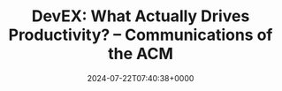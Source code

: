 ---
title: 'DevEX: What Actually Drives Productivity? – Communications of the ACM'
slug: 20240722T074038
date: 2024-07-22T07:40:38+0000
params:
  url: https://cacm.acm.org/practice/devex-what-actually-drives-productivity/
tags:
- devex
---
